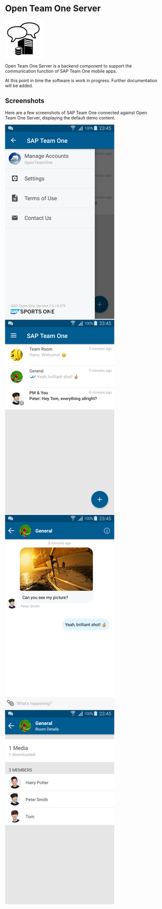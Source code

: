 # Open Team One Server

![Logo](src/main/resources/static/admin/logo128.png)

Open Team One Server is a backend component to support the communication
function of SAP Team One mobile apps.

At this point in time the software is work in progress. Further documentation
will be added.

## Screenshots

Here are a few screenshots of SAP Team One connected against Open Team One Server,
displaying the default demo content.

![Drawer](docu/screenshot1.png)
![Landing page](docu/screenshot2.png)
![Room content](docu/screenshot3.png)
![Room details](docu/screenshot4.png)

